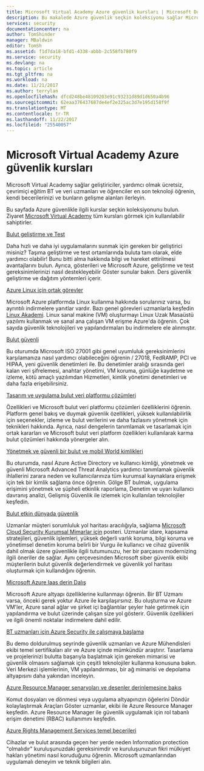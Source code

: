 ```yaml
---
title: Microsoft Virtual Academy Azure güvenlik kursları | Microsoft Docs
description: Bu makalede Azure güvenlik seçkin koleksiyonu sağlar Microsoft Virtual Academy kurslar ilgili.  Microsoft Virtual Academy sağlar geliştiriciler, yardımcı olmak ücretsiz, çevrimiçi eğitim BT ve veri uzmanları ve öğrenciler en son teknoloji öğrenin, kendi becerilerinizi ve bunların gelişme alanları ilerleyin.
services: security
documentationcenter: na
author: TomShinder
manager: MBaldwin
editor: TomSh
ms.assetid: f1d7da18-bfd1-4338-abbb-2c558fb780f9
ms.service: security
ms.devlang: na
ms.topic: article
ms.tgt_pltfrm: na
ms.workload: na
ms.date: 11/21/2017
ms.author: terrylan
ms.openlocfilehash: dfcd248be48109203e91c93231d89d1d650a4b96
ms.sourcegitcommit: 62eaa376437687de4ef2e325ac3d7e195d158f9f
ms.translationtype: MT
ms.contentlocale: tr-TR
ms.lasthandoff: 11/22/2017
ms.locfileid: "25540057"
---
```

# <a name="azure-security-courses-from-microsoft-virtual-academy"></a>Microsoft Virtual Academy Azure güvenlik kursları
Microsoft Virtual Academy sağlar geliştiriciler, yardımcı olmak ücretsiz, çevrimiçi eğitim BT ve veri uzmanları ve öğrenciler en son teknoloji öğrenin, kendi becerilerinizi ve bunların gelişme alanları ilerleyin.

Bu sayfada Azure güvenlikle ilgili kurslar seçkin koleksiyonunu bulun. Ziyaret [Microsoft Virtual Academy](https://mva.microsoft.com/) tüm kursları görmek için kullanılabilir sahiptirler.

[Bulut geliştirme ve Test](https://mva.microsoft.com/en-us/training-courses/devtest-in-the-cloud-16274?l=9aAijd7LC_2005190311)

Daha hızlı ve daha iyi uygulamalarını sunmak için gereken bir geliştirici misiniz? Taşıma geliştirme ve test ortamlarında buluta tam olarak, elde yardımcı olabilir! Bunu bitti alma hakkında bilgi ve hareket ettirilmesi avantajlarını bulun. Ayrıca, gösterileri ve Microsoft Azure, geliştirme ve test gereksinimlerinizi nasıl destekleyebilir Göster sunular bakın. Ders güvenlik geliştirme ve dağıtım yöntemleri içerir.

[Azure Linux için ortak görevler](https://mva.microsoft.com/en-us/training-courses/common-tasks-for-linux-on-azure-16191?l=J0Hvb7qJC_1204668937)

Microsoft Azure platformda Linux kullanma hakkında sorularınız varsa, bu ayrıntılı indirmelere yanıtlar vardır. Bazı genel görevleri uzmanlarla keşfedin [Linux Akademi](https://linuxacademy.com/). Linux sanal makine (VM) oluşturmayı Linux Uzak Masaüstü yazılımı kullanmak ve sanal ana çalışan VM erişme Azure'da öğrenin. Çok sayıda güvenlik teknolojileri ve yapılandırmaları bu indirmelere ele alınmıştır.

[Bulut güvenli](https://mva.microsoft.com/en-us/training-courses/secure-the-cloud-14037?l=lQIkkst0B_5300115881)

Bu oturumda Microsoft ISO 27001 gibi genel uyumluluk gereksinimlerini karşılamanıza nasıl yardımcı olabileceğini öğrenin / 27018, FedRAMP, PCI ve HIPAA, yeni güvenlik denetimleri ile. Bu denetimler aralığı sırasında geri kalan veri şifrelemesi, anahtar yönetimi, VM koruma, günlüğe kaydetme ve izleme, kötü amaçlı yazılımdan Hizmetleri, kimlik yönetimi denetimleri ve daha fazla erişebilirsiniz.

[Tasarım ve uygulama bulut veri platformu çözümleri](https://mva.microsoft.com/en-us/training-courses/design-and-implement-cloud-data-platform-solutions-15711?l=jbCdW0j1B_3005244527)

Özellikleri ve Microsoft bulut veri platformu çözümleri özelliklerini öğrenin. Platform genel bakış ve duymak güvenlik özellikleri, yüksek kullanılabilirlik için seçenekler, izleme ve bulut verilerini ve daha fazlasını yönetmek için teknikleri hakkında. Ayrıca, nasıl dengelerin tanımlamak ve tasarlamak için ortak kararları ve Microsoft bulut veri platform özellikleri kullanılarak karma bulut çözümleri hakkında yönergeler alın.

[Yönetmek ve güvenli bir bulut ve mobil World kimlikleri](https://mva.microsoft.com/en-us/training-courses/manage-and-secure-identities-in-a-cloud-and-mobile-world-14013?l=GIJ2GcvrB_405192797)

Bu oturumda, nasıl Azure Active Directory ve kullanıcı kimliği, yönetmek ve güvenli Microsoft Advanced Threat Analytics yardımcı tanımlamak güvenlik ihlallerini zarara neden ve kullanıcılarınıza tüm kurumsal kaynaklara erişmek için tek bir kimlik sağlama önce öğrenin. Gölge BT bulmak, uygulama erişimini yönetmek ve şüpheli etkinlik raporlama, Denetim ve uyarı kullanıcı davranış analizi, Gelişmiş Güvenlik ile izlemek için kullanılan teknolojiler keşfedin.

[Bulut etkin dünyada güvenlik](https://mva.microsoft.com/en-us/training-courses/security-in-a-cloudenabled-world-12725?l=CfLHobAcB_3904300474)

Uzmanlar müşteri sorumluluk yol haritası aracılığıyla, sağlama [Microsoft Cloud Security Kurumsal Mimarlar için](http://www.microsoft.com/download/48121) posteri. Uzmanlar idare, kapsama stratejileri, güvenlik işlemleri, yüksek değerli varlık koruma, bilgi koruma ve yönetimsel denetim koruma belirli bir Vurgu ile kullanıcı ve cihaz güvenlik dahil olmak üzere güvenlikle ilgili tutumunuzu, her bir parçasını modernizing ilgili öneriler de sağlar. Aynı çerçevesinden Microsoft siber güvenlik ekibi müşterilerin bulut güvenlik değerlendirmek ve güvenlik yol haritası oluşturmak için kullandığını öğrenin.

[Microsoft Azure Iaas derin Dalış](https://mva.microsoft.com/en-us/training-courses/microsoft-azure-iaas-deep-dive-14339?l=PtppYVQgB_8300115888)

Microsoft Azure altyapı özelliklerine kullanmayı öğrenin. Bir BT Uzmanı varsa, önceki gerek yoktur Azure ile karşılaşırsınız. Bu oluşturma ve Azure VM'ler, Azure sanal ağlar ve şirket içi bağlantılar şeyler hale getirmek için yapılandırma ve bulut üzerinde çalışan size yol gösterir. Güvenlik özellikleri ve ilgili önemli noktalar indirmelere dahil edilir.

[BT uzmanları için Azure Security ile çalışmaya başlama](https://mva.microsoft.com/training-courses/getting-started-with-azure-security-for-the-it-professional-11165?l=HfHzCXSAB_7404300474)

Bu demo doldurulmuş seyrinde güvenlik uzmanları ve Azure Mühendisleri ekibi temel sertifikaları alır ve Azure içinde mümkündür araştırır. Tasarlama ve projelerinizi bulutta başarıyla başlatmak için gereken mimarisi ve güvenlik olmasını sağlamak için çeşitli teknolojiler kullanma konusuna bakın. Veri Merkezi işlemlerinin, VM yapılandırması, bir ağ mimarisi ve depolama altyapısını daha yakından inceleyin.

[Azure Resource Manager senaryoları ve desenler derinlemesine bakış](https://mva.microsoft.com/en-us/training-courses/deep-dive-into-azure-resource-manager-scenarios-and-patterns-13793?l=i1m06ZJYB_7001937557)

Komut dosyaları ve dönmesi veya uygulama altyapınızın öğelerini Döndür kolaylaştırmak Araçları Göster uzmanlar, ekibi ile Azure Resource Manager keşfedin. Azure Resource Manager ile güvenlik uygulamak için rol tabanlı erişim denetimi (RBAC) kullanımını keşfedin.

[Azure Rights Management Services temel becerileri](https://mva.microsoft.com/en-us/training-courses/azure-rights-management-services-core-skills-10500?l=QLoxMwuCB_1805094681)

Cihazlar ve bulut arasında geçen her yerde neden Information protection "olmalıdır" kuruluşunuzdaki gereksinimdir ve kuruluşunuzun fikri mülkiyet hakları yönetimi nasıl koruduğunu öğrenin. Microsoft uzmanlarından uygulamalı deneyim ve teknik bilgileri alın.
